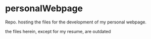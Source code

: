 # personalWebpage
Repo. hosting the files for the development of my personal webpage.  

the files herein, except for my resume, are outdated
